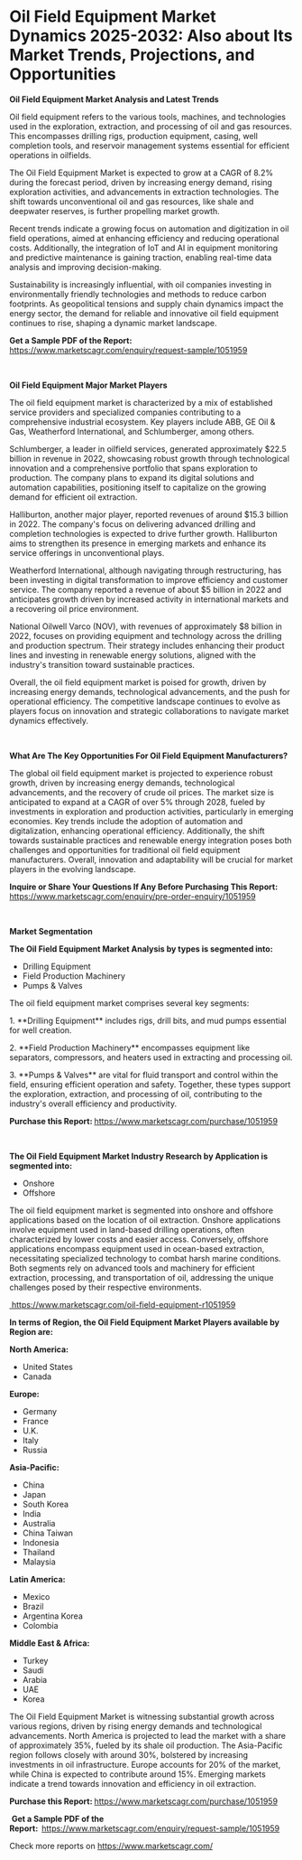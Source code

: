 <p><h1>Oil Field Equipment Market Dynamics 2025-2032: Also about Its Market Trends, Projections, and Opportunities</h1></p><p><strong>Oil Field Equipment Market Analysis and Latest Trends</strong></p>
<p><p>Oil field equipment refers to the various tools, machines, and technologies used in the exploration, extraction, and processing of oil and gas resources. This encompasses drilling rigs, production equipment, casing, well completion tools, and reservoir management systems essential for efficient operations in oilfields. </p><p>The Oil Field Equipment Market is expected to grow at a CAGR of 8.2% during the forecast period, driven by increasing energy demand, rising exploration activities, and advancements in extraction technologies. The shift towards unconventional oil and gas resources, like shale and deepwater reserves, is further propelling market growth. </p><p>Recent trends indicate a growing focus on automation and digitization in oil field operations, aimed at enhancing efficiency and reducing operational costs. Additionally, the integration of IoT and AI in equipment monitoring and predictive maintenance is gaining traction, enabling real-time data analysis and improving decision-making.</p><p>Sustainability is increasingly influential, with oil companies investing in environmentally friendly technologies and methods to reduce carbon footprints. As geopolitical tensions and supply chain dynamics impact the energy sector, the demand for reliable and innovative oil field equipment continues to rise, shaping a dynamic market landscape.</p></p>
<p><strong>Get a Sample PDF of the Report:&nbsp;</strong> <a href="https://www.marketscagr.com/enquiry/request-sample/1051959?utm_campaign=3135&utm_medium=2&utm_source=Github&utm_content=ia&utm_term=10042025&utm_id=oil-field-equipment">https://www.marketscagr.com/enquiry/request-sample/1051959</a></p>
<p>&nbsp;</p>
<p><strong>Oil Field Equipment Major Market Players</strong></p>
<p><p>The oil field equipment market is characterized by a mix of established service providers and specialized companies contributing to a comprehensive industrial ecosystem. Key players include ABB, GE Oil & Gas, Weatherford International, and Schlumberger, among others. </p><p>Schlumberger, a leader in oilfield services, generated approximately $22.5 billion in revenue in 2022, showcasing robust growth through technological innovation and a comprehensive portfolio that spans exploration to production. The company plans to expand its digital solutions and automation capabilities, positioning itself to capitalize on the growing demand for efficient oil extraction.</p><p>Halliburton, another major player, reported revenues of around $15.3 billion in 2022. The company's focus on delivering advanced drilling and completion technologies is expected to drive further growth. Halliburton aims to strengthen its presence in emerging markets and enhance its service offerings in unconventional plays.</p><p>Weatherford International, although navigating through restructuring, has been investing in digital transformation to improve efficiency and customer service. The company reported a revenue of about $5 billion in 2022 and anticipates growth driven by increased activity in international markets and a recovering oil price environment.</p><p>National Oilwell Varco (NOV), with revenues of approximately $8 billion in 2022, focuses on providing equipment and technology across the drilling and production spectrum. Their strategy includes enhancing their product lines and investing in renewable energy solutions, aligned with the industry's transition toward sustainable practices.</p><p>Overall, the oil field equipment market is poised for growth, driven by increasing energy demands, technological advancements, and the push for operational efficiency. The competitive landscape continues to evolve as players focus on innovation and strategic collaborations to navigate market dynamics effectively.</p></p>
<p>&nbsp;</p>
<p><strong>What Are The Key Opportunities For Oil Field Equipment Manufacturers?</strong></p>
<p><p>The global oil field equipment market is projected to experience robust growth, driven by increasing energy demands, technological advancements, and the recovery of crude oil prices. The market size is anticipated to expand at a CAGR of over 5% through 2028, fueled by investments in exploration and production activities, particularly in emerging economies. Key trends include the adoption of automation and digitalization, enhancing operational efficiency. Additionally, the shift towards sustainable practices and renewable energy integration poses both challenges and opportunities for traditional oil field equipment manufacturers. Overall, innovation and adaptability will be crucial for market players in the evolving landscape.</p></p>
<p><strong>Inquire or Share Your Questions If Any Before Purchasing This Report:</strong> <a href="https://www.marketscagr.com/enquiry/pre-order-enquiry/1051959?utm_campaign=3135&utm_medium=2&utm_source=Github&utm_content=ia&utm_term=10042025&utm_id=oil-field-equipment">https://www.marketscagr.com/enquiry/pre-order-enquiry/1051959</a></p>
<p>&nbsp;</p>
<p><strong>Market Segmentation</strong></p>
<p><strong>The Oil Field Equipment Market Analysis by types is segmented into:</strong></p>
<p><ul><li>Drilling Equipment</li><li>Field Production Machinery</li><li>Pumps & Valves</li></ul></p>
<p><p>The oil field equipment market comprises several key segments: </p><p>1. **Drilling Equipment** includes rigs, drill bits, and mud pumps essential for well creation. </p><p>2. **Field Production Machinery** encompasses equipment like separators, compressors, and heaters used in extracting and processing oil. </p><p>3. **Pumps & Valves** are vital for fluid transport and control within the field, ensuring efficient operation and safety. Together, these types support the exploration, extraction, and processing of oil, contributing to the industry's overall efficiency and productivity.</p></p>
<p><strong>Purchase this Report:&nbsp;</strong><a href="https://www.marketscagr.com/purchase/1051959?utm_campaign=3135&utm_medium=2&utm_source=Github&utm_content=ia&utm_term=10042025&utm_id=oil-field-equipment">https://www.marketscagr.com/purchase/1051959</a></p>
<p>&nbsp;</p>
<p><strong>The Oil Field Equipment Market Industry Research by Application is segmented into:</strong></p>
<p><ul><li>Onshore</li><li>Offshore</li></ul></p>
<p><p>The oil field equipment market is segmented into onshore and offshore applications based on the location of oil extraction. Onshore applications involve equipment used in land-based drilling operations, often characterized by lower costs and easier access. Conversely, offshore applications encompass equipment used in ocean-based extraction, necessitating specialized technology to combat harsh marine conditions. Both segments rely on advanced tools and machinery for efficient extraction, processing, and transportation of oil, addressing the unique challenges posed by their respective environments.</p></p>
<p><a href="https://www.marketscagr.com/oil-field-equipment-r1051959?utm_campaign=3135&utm_medium=2&utm_source=Github&utm_content=ia&utm_term=10042025&utm_id=oil-field-equipment">&nbsp;https://www.marketscagr.com/oil-field-equipment-r1051959</a></p>
<p><strong>In terms of Region, the Oil Field Equipment Market Players available by Region are:</strong></p>
<p>
    <p> <strong> North America: </strong>
        <ul>
            <li>United States</li>
            <li>Canada</li>
        </ul>
        </p> 
    <p> <strong> Europe: </strong>
        <ul>
            <li>Germany</li>
            <li>France</li>
            <li>U.K.</li>
            <li>Italy</li>
            <li>Russia</li>
        </ul>
        </p> 
    <p> <strong> Asia-Pacific: </strong>
        <ul>
            <li>China</li>
            <li>Japan</li>
            <li>South Korea</li>
            <li>India</li>
            <li>Australia</li>
            <li>China Taiwan</li>
            <li>Indonesia</li>
            <li>Thailand</li>
            <li>Malaysia</li>
        </ul>
        </p> 
    <p> <strong> Latin America: </strong>
        <ul>
            <li>Mexico</li>
            <li>Brazil</li>
            <li>Argentina Korea</li>
            <li>Colombia</li>
        </ul>
        </p> 
    <p> <strong> Middle East & Africa: </strong>
        <ul>
            <li>Turkey</li>
            <li>Saudi</li>
            <li>Arabia</li>
            <li>UAE</li>
            <li>Korea</li>
        </ul>
    </p>
    </p>
<p><p>The Oil Field Equipment Market is witnessing substantial growth across various regions, driven by rising energy demands and technological advancements. North America is projected to lead the market with a share of approximately 35%, fueled by its shale oil production. The Asia-Pacific region follows closely with around 30%, bolstered by increasing investments in oil infrastructure. Europe accounts for 20% of the market, while China is expected to contribute around 15%. Emerging markets indicate a trend towards innovation and efficiency in oil extraction.</p></p>
<p><strong>Purchase this Report: </strong><a href="https://www.marketscagr.com/purchase/1051959?utm_campaign=3135&utm_medium=2&utm_source=Github&utm_content=ia&utm_term=10042025&utm_id=oil-field-equipment">https://www.marketscagr.com/purchase/1051959</a></p>
<p>&nbsp;<strong>Get a Sample PDF of the Report:&nbsp;&nbsp;</strong><a href="https://www.marketscagr.com/enquiry/request-sample/1051959?utm_campaign=3135&utm_medium=2&utm_source=Github&utm_content=ia&utm_term=10042025&utm_id=oil-field-equipment">https://www.marketscagr.com/enquiry/request-sample/1051959</a></p>
<p><strong></strong></p>
<p>Check more reports on <a href="https://www.marketscagr.com/?utm_campaign=3135&utm_medium=2&utm_source=Github&utm_content=ia&utm_term=10042025&utm_id=oil-field-equipment">https://www.marketscagr.com/</a></p>